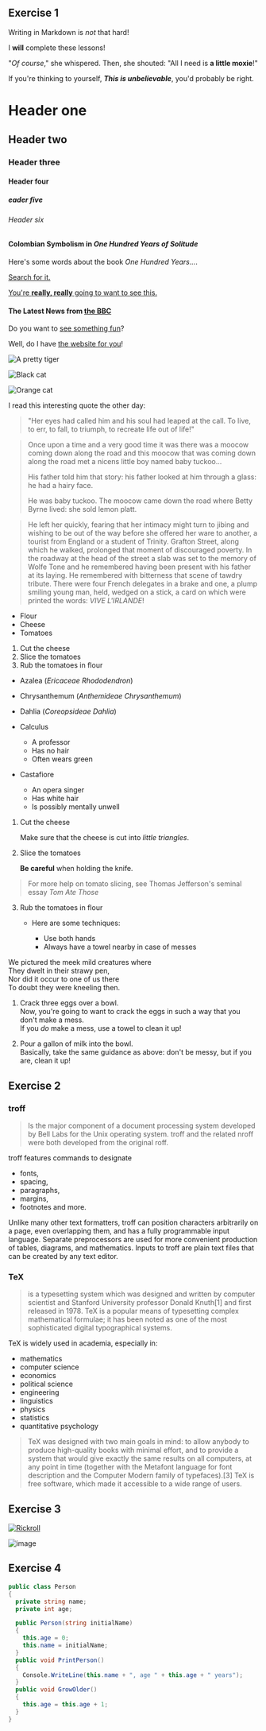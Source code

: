 ## Exercise 1
Writing in Markdown is _not_ that hard!

I **will** complete these lessons!

"_Of course_," she whispered. Then, she shouted: "All I need is **a little moxie**!"

If you're thinking to yourself, **_This is unbelievable_**, you'd probably be right.

# Header one
## Header two
### Header three
#### Header four
##### eader five
###### Header six

#### Colombian Symbolism in _One Hundred Years of Solitude_

Here's some words about the book _One Hundred Years..._.

[Search for it.](www.google.com)

[You're **really, really** going to want to see this.](www.dailykitten.com)

#### The Latest News from [the BBC](www.bbc.com/news)

Do you want to [see something fun][a fun place]?

Well, do I have [the website for you][another fun place]!

[a fun place]: www.zombo.com
[another fun place]: www.stumbleupon.com

![A pretty tiger](https://upload.wikimedia.org/wikipedia/commons/5/56/Tiger.50.jpg)

![Black cat][Black]

![Orange cat][Orange]

[Black]: https://upload.wikimedia.org/wikipedia/commons/a/a3/81_INF_DIV_SSI.jpg

[Orange]: https://icons.iconarchive.com/icons/google/noto-emoji-animals-nature/256/22221-cat-icon.png

I read this interesting quote the other day:

>"Her eyes had called him and his soul had leaped at the call. To live, to err, to fall, to triumph, to recreate life out of life!"

>Once upon a time and a very good time it was there was a moocow coming down along the road and this moocow that was coming down along the road met a nicens little boy named baby tuckoo...
>
>His father told him that story: his father looked at him through a glass: he had a hairy face.
>
>He was baby tuckoo. The moocow came down the road where Betty Byrne lived: she sold lemon platt.

>He left her quickly, fearing that her intimacy might turn to jibing and wishing to be out of the way before she offered her ware to another, a tourist from England or a student of Trinity. Grafton Street, along which he walked, prolonged that moment of discouraged poverty. In the roadway at the head of the street a slab was set to the memory of Wolfe Tone and he remembered having been present with his father at its laying. He remembered with bitterness that scene of tawdry tribute. There were four French delegates in a brake and one, a plump smiling young man, held, wedged on a stick, a card on which were printed the words: _VIVE L'IRLANDE_!

* Flour
* Cheese
* Tomatoes

1. Cut the cheese
2. Slice the tomatoes
3. Rub the tomatoes in flour

* Azalea (_Ericaceae Rhododendron_)
* Chrysanthemum (_Anthemideae Chrysanthemum_)
* Dahlia (_Coreopsideae Dahlia_)

* Calculus
    * A professor
    * Has no hair
    * Often wears green
* Castafiore
    * An opera singer
    * Has white hair
    * Is possibly mentally unwell

1. Cut the cheese

    Make sure that the cheese is cut into _little triangles_.

2. Slice the tomatoes
    
    **Be careful** when holding the knife.
>For more help on tomato slicing, see Thomas Jefferson's seminal essay _Tom Ate Those_

3. Rub the tomatoes in flour

    * Here are some techniques:

        * Use both hands
        * Always have a towel nearby in case of messes

We pictured the meek mild creatures where                   
They dwelt in their strawy pen,                       
Nor did it occur to one of us there                  
To doubt they were kneeling then.

1. Crack three eggs over a bowl.  
 Now, you're going to want to crack the eggs in such a way that you don't make a mess.  
 If you _do_ make a mess, use a towel to clean it up!

2. Pour a gallon of milk into the bowl.  
 Basically, take the same guidance as above: don't be messy, but if you are, clean it up!

## Exercise 2

### troff
> Is the major component of a document processing system developed by Bell Labs for the Unix operating system. troff and the related nroff were both developed from the original roff.

troff features commands to designate
* fonts, 
* spacing, 
* paragraphs, 
* margins, 
* footnotes and more.

Unlike many other text formatters, troff can position characters arbitrarily on a page, even overlapping them, and has a fully programmable input language. Separate preprocessors are used for more convenient production of tables, diagrams, and mathematics. Inputs to troff are plain text files that can be created by any text editor.

### TeX
> is a typesetting system which was designed and written by computer scientist and Stanford University professor Donald Knuth[1] and first released in 1978. TeX is a popular means of typesetting complex mathematical formulae; it has been noted as one of the most sophisticated digital typographical systems.

TeX is widely used in academia, especially in:
* mathematics
* computer science 
* economics
* political science 
* engineering
* linguistics 
* physics 
* statistics
* quantitative psychology

>TeX was designed with two main goals in mind: to allow anybody to produce high-quality books with minimal effort, and to provide a system that would give exactly the same results on all computers, at any point in time (together with the Metafont language for font description and the Computer Modern family of typefaces).[3] TeX is free software, which made it accessible to a wide range of users.

## Exercise 3

[![Rickroll](https://img.youtube.com/vi/E4WlUXrJgy4/0.jpg)](https://www.youtube.com/watch?v=dQw4w9WgXcQ)

![image](https://upload.wikimedia.org/wikipedia/commons/b/b5/Fischotter_Lutra_lutra1.jpg)

## Exercise 4
``` C#
public class Person
{
  private string name;
  private int age;

  public Person(string initialName)
  {
    this.age = 0;
    this.name = initialName;
  }
  public void PrintPerson()
  {
    Console.WriteLine(this.name + ", age " + this.age + " years");
  }
  public void GrowOlder()
  {
    this.age = this.age + 1;
  }
}
```